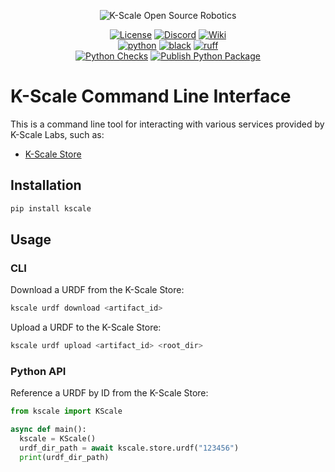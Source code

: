 <p align="center">
  <picture>
    <img alt="K-Scale Open Source Robotics" src="https://media.kscale.dev/kscale-open-source-header.png" style="max-width: 100%;">
  </picture>
</p>

<div align="center">

[![License](https://img.shields.io/badge/license-MIT-green)](https://github.com/kscalelabs/ksim/blob/main/LICENSE)
[![Discord](https://img.shields.io/discord/1224056091017478166)](https://discord.gg/k5mSvCkYQh)
[![Wiki](https://img.shields.io/badge/wiki-humanoids-black)](https://humanoids.wiki)
<br />
[![python](https://img.shields.io/badge/-Python_3.11-blue?logo=python&logoColor=white)](https://github.com/pre-commit/pre-commit)
[![black](https://img.shields.io/badge/Code%20Style-Black-black.svg?labelColor=gray)](https://black.readthedocs.io/en/stable/)
[![ruff](https://img.shields.io/badge/Linter-Ruff-red.svg?labelColor=gray)](https://github.com/charliermarsh/ruff)
<br />
[![Python Checks](https://github.com/kscalelabs/kscale/actions/workflows/test.yml/badge.svg)](https://github.com/kscalelabs/kscale/actions/workflows/test.yml)
[![Publish Python Package](https://github.com/kscalelabs/kscale/actions/workflows/publish.yml/badge.svg)](https://github.com/kscalelabs/kscale/actions/workflows/publish.yml)

</div>

# K-Scale Command Line Interface

This is a command line tool for interacting with various services provided by K-Scale Labs, such as:

- [K-Scale Store](https://kscale.store/)

## Installation

```bash
pip install kscale
```

## Usage

### CLI

Download a URDF from the K-Scale Store:

```bash
kscale urdf download <artifact_id>
```

Upload a URDF to the K-Scale Store:

```bash
kscale urdf upload <artifact_id> <root_dir>
```

### Python API

Reference a URDF by ID from the K-Scale Store:

```python
from kscale import KScale

async def main():
  kscale = KScale()
  urdf_dir_path = await kscale.store.urdf("123456")
  print(urdf_dir_path)
```
